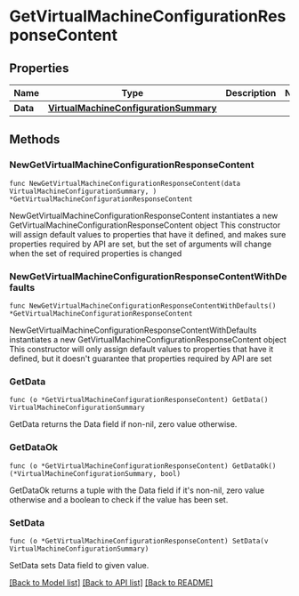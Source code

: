 # GetVirtualMachineConfigurationResponseContent

## Properties

Name | Type | Description | Notes
------------ | ------------- | ------------- | -------------
**Data** | [**VirtualMachineConfigurationSummary**](VirtualMachineConfigurationSummary.md) |  | 

## Methods

### NewGetVirtualMachineConfigurationResponseContent

`func NewGetVirtualMachineConfigurationResponseContent(data VirtualMachineConfigurationSummary, ) *GetVirtualMachineConfigurationResponseContent`

NewGetVirtualMachineConfigurationResponseContent instantiates a new GetVirtualMachineConfigurationResponseContent object
This constructor will assign default values to properties that have it defined,
and makes sure properties required by API are set, but the set of arguments
will change when the set of required properties is changed

### NewGetVirtualMachineConfigurationResponseContentWithDefaults

`func NewGetVirtualMachineConfigurationResponseContentWithDefaults() *GetVirtualMachineConfigurationResponseContent`

NewGetVirtualMachineConfigurationResponseContentWithDefaults instantiates a new GetVirtualMachineConfigurationResponseContent object
This constructor will only assign default values to properties that have it defined,
but it doesn't guarantee that properties required by API are set

### GetData

`func (o *GetVirtualMachineConfigurationResponseContent) GetData() VirtualMachineConfigurationSummary`

GetData returns the Data field if non-nil, zero value otherwise.

### GetDataOk

`func (o *GetVirtualMachineConfigurationResponseContent) GetDataOk() (*VirtualMachineConfigurationSummary, bool)`

GetDataOk returns a tuple with the Data field if it's non-nil, zero value otherwise
and a boolean to check if the value has been set.

### SetData

`func (o *GetVirtualMachineConfigurationResponseContent) SetData(v VirtualMachineConfigurationSummary)`

SetData sets Data field to given value.



[[Back to Model list]](../README.md#documentation-for-models) [[Back to API list]](../README.md#documentation-for-api-endpoints) [[Back to README]](../README.md)



